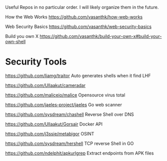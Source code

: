 Useful Repos in no particular order. I will likely organize them in the future.

How the Web Works
https://github.com/vasanthk/how-web-works

Web Security Basics
https://github.com/vasanthk/web-security-basics

Build you own X 
https://github.com/vasanthk/build-your-own-x#build-your-own-shell


# Security Tools 

https://github.com/liamg/traitor
Auto generates shells when it find LHF  

https://github.com/Ullaakut/cameradar

https://github.com/maliceio/malice
Opensource virus total 

https://github.com/jaeles-project/jaeles
Go web scanner 

https://github.com/sysdream/chashell
Reverse Shell over DNS 

https://github.com/Ullaakut/Gorsair
Docker API 

https://github.com/j3ssie/metabigor
OSINT 

https://github.com/sysdream/hershell
TCP reverse Shell in GO

https://github.com/ndelphit/apkurlgrep 
Extract endpoints from APK files 

